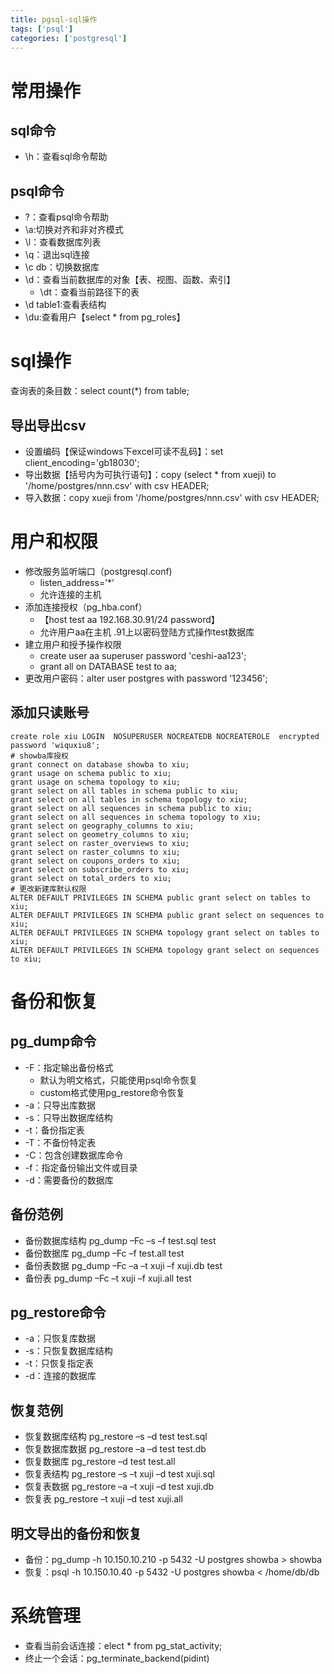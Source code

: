 ```yaml
---
title: pgsql-sql操作
tags: ['psql']
categories: ['postgresql']
---
```

# 常用操作
## sql命令
* \h：查看sql命令帮助

## psql命令
* \?：查看psql命令帮助
* \a:切换对齐和非对齐模式
* \l：查看数据库列表
* \q：退出sql连接
* \c db：切换数据库
* \d：查看当前数据库的对象【表、视图、函数、索引】
    - \dt：查看当前路径下的表
* \d table1:查看表结构
* \du:查看用户【select * from pg_roles】

# sql操作
查询表的条目数：select count(*) from table;
## 导出导出csv
* 设置编码【保证windows下excel可读不乱码】：set client_encoding='gb18030';
* 导出数据【括号内为可执行语句】：copy (select * from xueji) to '/home/postgres/nnn.csv' with csv HEADER;
* 导入数据：copy xueji from '/home/postgres/nnn.csv' with csv HEADER;

# 用户和权限
* 修改服务监听端口（postgresql.conf)
    - listen_address=’*’
    - 允许连接的主机
* 添加连接授权（pg_hba.conf）
    - 【host  test aa   192.168.30.91/24 password】
    - 允许用户aa在主机 .91上以密码登陆方式操作test数据库
* 建立用户和授予操作权限
    - create user aa superuser password 'ceshi-aa123';
    - grant all on DATABASE test to aa;
* 更改用户密码：alter user postgres with password '123456';

## 添加只读账号
```
create role xiu LOGIN  NOSUPERUSER NOCREATEDB NOCREATEROLE  encrypted password 'wiquxiu8';
# showba库授权
grant connect on database showba to xiu;
grant usage on schema public to xiu;
grant usage on schema topology to xiu;
grant select on all tables in schema public to xiu;
grant select on all tables in schema topology to xiu;
grant select on all sequences in schema public to xiu;
grant select on all sequences in schema topology to xiu;
grant select on geography_columns to xiu;
grant select on geometry_columns to xiu;
grant select on raster_overviews to xiu;
grant select on raster_columns to xiu;
grant select on coupons_orders to xiu;
grant select on subscribe_orders to xiu;
grant select on total_orders to xiu;
# 更改新建库默认权限
ALTER DEFAULT PRIVILEGES IN SCHEMA public grant select on tables to xiu;
ALTER DEFAULT PRIVILEGES IN SCHEMA public grant select on sequences to xiu;
ALTER DEFAULT PRIVILEGES IN SCHEMA topology grant select on tables to xiu;
ALTER DEFAULT PRIVILEGES IN SCHEMA topology grant select on sequences to xiu; 
```

# 备份和恢复
## pg_dump命令
* -F：指定输出备份格式
    - 默认为明文格式，只能使用psql命令恢复
    - custom格式使用pg_restore命令恢复
* -a：只导出库数据
* -s：只导出数据库结构
* -t：备份指定表
* -T：不备份特定表
* -C：包含创建数据库命令
* -f：指定备份输出文件或目录
* -d：需要备份的数据库

## 备份范例
* 备份数据库结构 pg_dump –Fc –s –f test.sql test
* 备份数据库 pg_dump –Fc –f test.all test
* 备份表数据 pg_dump –Fc –a –t xuji –f xuji.db test
* 备份表    pg_dump –Fc –t xuji –f xuji.all test

## pg_restore命令
* -a：只恢复库数据
* -s：只恢复数据库结构
* -t：只恢复指定表
* -d：连接的数据库

## 恢复范例
* 恢复数据库结构 pg_restore –s –d test test.sql
* 恢复数据库数据 pg_restore –a –d test test.db
* 恢复数据库 pg_restore  –d test test.all
* 恢复表结构 pg_restore –s –t xuji –d test xuji.sql
* 恢复表数据 pg_restore –a –t xuji –d test xuji.db
* 恢复表  pg_restore –t xuji –d test xuji.all

## 明文导出的备份和恢复
* 备份：pg_dump -h 10.150.10.210 -p 5432 -U postgres showba > showba
* 恢复：psql -h 10.150.10.40 -p 5432 -U postgres showba < /home/db/db

# 系统管理
* 查看当前会话连接：elect * from pg_stat_activity;
* 终止一个会话：pg_terminate_backend(pidint)
